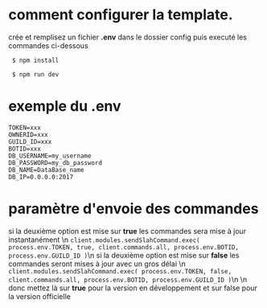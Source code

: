 
# comment configurer la template.

crée et remplisez un fichier **.env** dans le dossier config puis executé les commandes ci-dessous

```shell
 $ npm install
 
 $ npm run dev
```

# exemple du .env
```dotenv
TOKEN=xxx
OWNERID=xxx
GUILD_ID=xxx
BOTID=xxx
DB_USERNAME=my_username
DB_PASSWORD=my_db_password
DB_NAME=DataBase_name
DB_IP=0.0.0.0:2017
```

# paramètre d'envoie des commandes

si la deuxième option est mise sur __true__ les commandes sera mise à jour instantanément \n
```client.modules.sendSlahCommand.exec( process.env.TOKEN, true, client.commands.all, process.env.BOTID, process.env.GUILD_ID )```\n
si la deuxième option est mise sur __false__ les commandes seront mises à jour avec un gros délai \n
```client.modules.sendSlahCommand.exec( process.env.TOKEN, false, client.commands.all, process.env.BOTID, process.env.GUILD_ID )```\n
\n
donc mettez là sur __true__ pour la version en développement et sur false pour la version officielle

